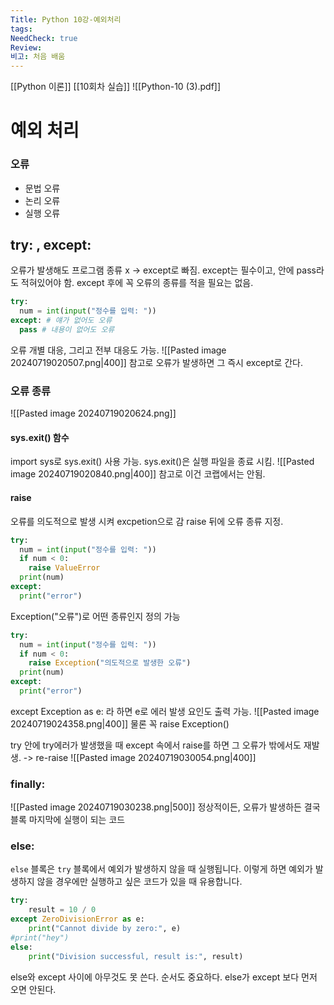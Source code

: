 ```yaml
---
Title: Python 10강-예외처리
tags: 
NeedCheck: true
Review: 
비고: 처음 배움
---
```

[[Python 이론]]
[[10회차 실습]]
![[Python-10 (3).pdf]]

# 예외 처리
### 오류
- 문법 오류
- 논리 오류
- 실행 오류

## try: , except:
오류가 발생해도 프로그램 종류 x -> except로 빠짐.
except는 필수이고, 안에 pass라도 적혀있어야 함.
except 후에 꼭 오류의 종류를 적을 필요는 없음.
```python
try:
  num = int(input("정수를 입력: "))
except: # 얘가 없어도 오류
  pass # 내용이 없어도 오류
```

오류 개별 대응, 그리고 전부 대응도 가능. 
![[Pasted image 20240719020507.png|400]]
참고로 오류가 발생하면 그 즉시 except로 간다.

### 오류 종류
![[Pasted image 20240719020624.png]]

#### sys.exit() 함수
import sys로 sys.exit() 사용 가능.
sys.exit()은 실행 파일을 종료 시킴.
![[Pasted image 20240719020840.png|400]]
참고로 이건 코랩에서는 안됨.

#### raise
오류를 의도적으로 발생 시켜 excpetion으로 감
raise 뒤에 오류 종류 지정.
```python
try:
  num = int(input("정수를 입력: "))
  if num < 0:
    raise ValueError
  print(num)
except:
  print("error")
```

Exception("오류")로 어떤 종류인지 정의 가능
```python
try:
  num = int(input("정수를 입력: "))
  if num < 0:
    raise Exception("의도적으로 발생한 오류")
  print(num)
except:
  print("error")
```

except Exception as e: 라 하면  e로 에러 발생 요인도 출력 가능.
![[Pasted image 20240719024358.png|400]]
물론 꼭 raise Exception()

try 안에 try에러가 발생했을 때 
except 속에서 raise를 하면 그 오류가 밖에서도 재발생.
-> re-raise
![[Pasted image 20240719030054.png|400]]


### finally:
![[Pasted image 20240719030238.png|500]]
정상적이든, 오류가 발생하든 결국 블록 마지막에 실행이 되는 코드

### else:
`else` 블록은 `try` 블록에서 예외가 발생하지 않을 때 실행됩니다. 이렇게 하면 예외가 발생하지 않을 경우에만 실행하고 싶은 코드가 있을 때 유용합니다.
```python
try:
    result = 10 / 0
except ZeroDivisionError as e:
    print("Cannot divide by zero:", e)
#print("hey")
else:
    print("Division successful, result is:", result)

```
else와 except 사이에 아무것도 못 쓴다. 순서도 중요하다. else가 except 보다 먼저 오면 안된다.